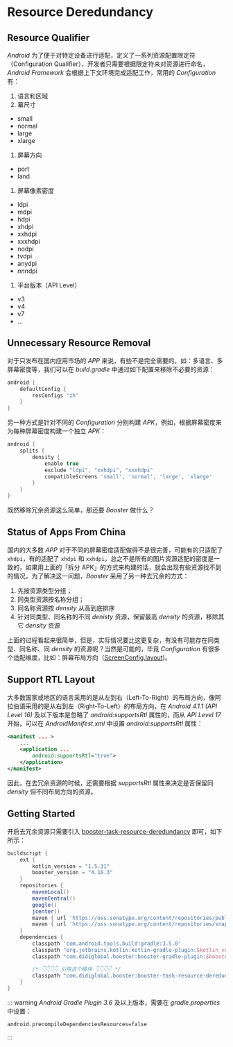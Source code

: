 # Resource Deredundancy

## Resource Qualifier

*Android* 为了便于对特定设备进行适配，定义了一系列资源配置限定符（Configuration Qualifier），开发者只需要根据限定符来对资源进行命名，*Android Framework* 会根据上下文环境完成适配工作，常用的 *Configuration* 有：

1. 语言和区域
1. 幕尺寸
  - small
  - normal
  - large
  - xlarge
1. 屏幕方向
  - port
  - land
1. 屏幕像素密度
  - ldpi
  - mdpi
  - hdpi
  - xhdpi
  - xxhdpi
  - xxxhdpi
  - nodpi
  - tvdpi
  - anydpi
  - *nnn*dpi
1. 平台版本（API Level）
  - v3
  - v4
  - v7
  - ...

## Unnecessary Resource Removal

对于只发布在国内应用市场的 *APP* 来说，有些不是完全需要的，如：多语言、多屏幕密度等，我们可以在 *build.gradle* 中通过如下配置来移除不必要的资源：

```groovy
android {
    defaultConfig {
        resConfigs "zh"
    }
}
```

另一种方式是针对不同的 *Configuration* 分别构建 *APK*，例如，根据屏幕密度来为每种屏幕密度构建一个独立 *APK*：

```groovy
android {
    splits {
        density {
            enable true
            exclude "ldpi", "xxhdpi", "xxxhdpi"
            compatibleScreens 'small', 'normal', 'large', 'xlarge'
        }
    }
}
```

既然移除冗余资源这么简单，那还要 *Booster* 做什么？

## Status of Apps From China

国内的大多数 *APP* 对于不同的屏幕密度适配做得不是很完善，可能有的只适配了 `xhdpi`，有的适配了 `xhdpi` 和 `xxhdpi`，总之不是所有的图片资源适配的密度是一致的，如果用上面的「拆分 APK」的方式来构建的话，就会出现有些资源找不到的情况，为了解决这一问题，*Booster* 采用了另一种去冗余的方式：

1. 先按资源类型分组；
1. 同类型资源按名称分组；
1. 同名称资源按 *density* 从高到底排序
1. 针对同类型、同名称的不同 *denisty* 资源，保留最高 *density* 的资源，移除其它 *density* 资源

上面的过程看起来很简单，但是，实际情况要比这更复杂，有没有可能存在同类型、同名称、同 *density* 的资源呢？当然是可能的，毕竟 *Configuration* 有很多个适配维度，比如：屏幕布局方向（[ScreenConfig.layout](https://github.com/didi/booster/blob/master/booster-aapt2/src/main/kotlin/com/didiglobal/booster/aapt/Configuration.kt#L415))。

## Support RTL Layout

大多数国家或地区的语言采用的是从左到右（Left-To-Right）的布局方向，像阿拉伯语采用的是从右到左（Right-To-Left）的布局方向，在 *Android 4.1.1 (API Level 16)* 及以下版本是忽略了 *android:supportsRtl* 属性的，而从 *API Level 17* 开始，可以在 *AndroidManifest.xml* 中设置 *android:supportsRtl* 属性：

```xml
<manifest ... >
    ...
    <application ...
        android:supportsRtl="true">
    </application>
</manifest>
```

因此，在去冗余资源的时候，还需要根据 *supportsRtl* 属性来决定是否保留同 *density* 但不同布局方向的资源。

## Getting Started

开启去冗余资源只需要引入 [booster-task-resource-deredundancy](https://github.com/didi/booster/blob/master/booster-task-resource-deredundancy) 即可，如下所示：


```groovy
buildscript {
    ext {
        kotlin_version = "1.5.31"
        booster_version = "4.16.3"
    }
    repositories {
        mavenLocal()
        mavenCentral()
        google()
        jcenter()
        maven { url 'https://oss.sonatype.org/content/repositories/public/' }
        maven { url 'https://oss.sonatype.org/content/repositories/snapshots/' }
    }
    dependencies {
        classpath 'com.android.tools.build:gradle:3.5.0'
        classpath "org.jetbrains.kotlin:kotlin-gradle-plugin:$kotlin_version"
        classpath "com.didiglobal.booster:booster-gradle-plugin:$booster_version"

        /* 👇👇👇👇 引用这个模块 👇👇👇👇 */
        classpath "com.didiglobal.booster:booster-task-resource-deredundancy:$booster_version"
    }
}
```

::: warning
*Android Gradle Plugin 3.6* 及以上版本，需要在 *gradle.properties* 中设置：

```properties
android.precompileDependenciesResources=false
```
:::

